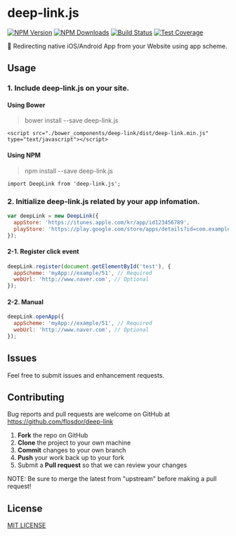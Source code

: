 # deep-link.js

[![NPM Version][npm-image]][npm-url]
[![NPM Downloads][downloads-image]][downloads-url]
[![Build Status][travis-image]][travis-url]
[![Test Coverage][coveralls-image]][coveralls-url]

🌈 Redirecting native iOS/Android App from your Website using app scheme.

## Usage
### 1. Include deep-link.js on your site.

#### Using Bower
> bower install --save deep-link.js
```
<script src="./bower_components/deep-link/dist/deep-link.min.js" type="text/javascript"></script>
```

#### Using NPM
> npm install --save deep-link.js
```
import DeepLink from 'deep-link.js';
```

### 2. Initialize deep-link.js related by your app infomation.
```javascript
var deepLink = new DeepLink({
  appStore: 'https://itunes.apple.com/kr/app/id123456789',
  playStore: 'https://play.google.com/store/apps/details?id=com.example.myApp',
});
```

#### 2-1. Register click event
```javascript
deepLink.register(document.getElementById('test'), {
  appScheme: 'myApp://example/51', // Required
  webUrl: 'http://www.naver.com', // Optional
});
```

#### 2-2. Manual
```javascript
deepLink.openApp({
  appScheme: 'myApp://example/51', // Required
  webUrl: 'http://www.naver.com', // Optional
});
```

## Issues
Feel free to submit issues and enhancement requests.

## Contributing
Bug reports and pull requests are welcome on GitHub at https://github.com/flosdor/deep-link

 1. **Fork** the repo on GitHub
 2. **Clone** the project to your own machine
 3. **Commit** changes to your own branch
 4. **Push** your work back up to your fork
 5. Submit a **Pull request** so that we can review your changes

NOTE: Be sure to merge the latest from "upstream" before making a pull request!

## License

[MIT LICENSE](LICENSE)

[npm-image]: https://img.shields.io/npm/v/deep-link.js.svg
[npm-url]: https://npmjs.org/package/deep-link.js
[travis-image]: https://img.shields.io/travis/flosdor/deep-link/master.svg
[travis-url]: https://travis-ci.org/flosdor/deep-link
[coveralls-image]: https://coveralls.io/repos/github/flosdor/deep-link/badge.svg
[coveralls-url]: https://coveralls.io/github/flosdor/deep-link
[downloads-image]: https://img.shields.io/npm/dm/deep-link.js.svg
[downloads-url]: https://npmjs.org/package/deep-link.js

